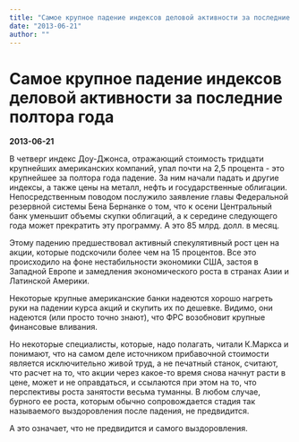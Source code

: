 ```yaml
---
title: "Самое крупное падение индексов деловой активности за последние полтора года"
date: "2013-06-21"
author: ""
---
```


# Самое крупное падение индексов деловой активности за последние полтора года

**2013-06-21** 

В четверг индекс Доу-Джонса, отражающий стоимость тридцати крупнейших американских компаний, упал почти на 2,5 процента - это крупнейшее за полтора года падение. За ним начали падать и другие индексы, а также цены на металл, нефть и государственные облигации. Непосредственным поводом послужило заявление главы Федеральной резервной системы Бена Бернанке о том, что к осени Центральный банк уменьшит объемы скупки облигаций, а к середине следующего года может прекратить эту программу. А это 85 млрд. долл. в месяц.

Этому падению предшествовал активный спекулятивный рост цен на акции, которые подскочили более чем на 15 процентов. Все это происходило на фоне нестабильности экономики США, застоя в Западной Европе и замедления экономического роста в странах Азии и Латинской Америки.

Некоторые крупные американские банки надеются хорошо нагреть руки на падении курса акций и скупить их по дешевке. Видимо, они надеются (или просто точно знают), что ФРС возобновит крупные финансовые вливания.

Но некоторые специалисты, которые, надо полагать, читали К.Маркса и понимают, что на самом деле источником прибавочной стоимости является исключительно живой труд, а не печатный станок, считают, что расчет на то, что акции через какое-то время снова начнут расти в цене, может и не оправдаться, и ссылаются при этом на то, что перспективы роста занятости весьма туманны. В любом случае, бурного ее роста, которым обычно сопровождается стадия так называемого выздоровления после падения, не предвидится.

А это означает, что не предвидится и самого выздоровления.